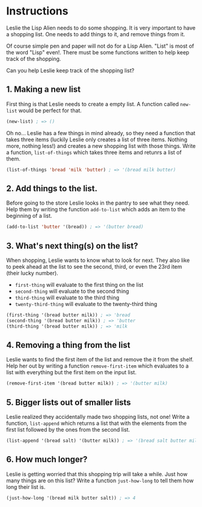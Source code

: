 # Instructions

Leslie the Lisp Alien needs to do some shopping. It is very important to have a shopping list. One needs to add things to it, and remove things from it.

Of course simple pen and paper will not do for a Lisp Alien. "List" is most of the word "Lisp" even!. There must be some functions written to help keep track of the shopping.

Can you help Leslie keep track of the shopping list?

## 1. Making a new list

First thing is that Leslie needs to create a empty list. A function called `new-list` would be perfect for that.

```lisp
(new-list) ; => ()
```

Oh no... Leslie has a few things in mind already, so they need a function that takes three items (luckily Leslie only creates a list of three items. Nothing more, nothing less!) and creates a new shopping list with those things. Write a function, `list-of-things` which takes three items and retunrs a list of them.

```lisp
(list-of-things 'bread 'milk 'butter) ; => '(bread milk butter)
```

## 2. Add things to the list.

Before going to the store Leslie looks in the pantry to see what they need. Help them by writing the function `add-to-list` which adds an item to the beginning of a list.

```lisp
(add-to-list 'butter '(bread)) ; => '(butter bread)
```

## 3. What's next thing(s) on the list?

When shopping, Leslie wants to know what to look for next. They also like to peek ahead at the list to see the second, third, or even the 23rd item (their lucky number).

- `first-thing` will evaluate to the first thing on the list
- `second-thing` will evaluate to the second thing
- `third-thing` will evaluate to the third thing
- `twenty-third-thing` will evaluate to the twenty-third thing

```lisp
(first-thing '(bread butter milk)) ; => 'bread
(second-thing '(bread butter milk)) ; => 'butter
(third-thing '(bread butter milk)) ; => 'milk
```

## 4. Removing a thing from the list

Leslie wants to find the first item of the list and remove the it from the shelf.
Help her out by writing a function `remove-first-item` which evaluates to a list with everything but the first item on the input list.

```lisp
(remove-first-item '(bread butter milk)) ; => '(butter milk)
```

## 5. Bigger lists out of smaller lists

Leslie realized they accidentally made two shopping lists, not one! Write a function, `list-append` which returns a list that with the elements from the first list followed by the ones from the second list.

```lisp
(list-append '(bread salt) '(butter milk)) ; => '(bread salt butter milk)
```

## 6. How much longer?

Leslie is getting worried that this shopping trip will take a while. Just how many things are on this list? Write a function `just-how-long` to tell them how long their list is.

```lisp
(just-how-long '(bread milk butter salt)) ; => 4
```
